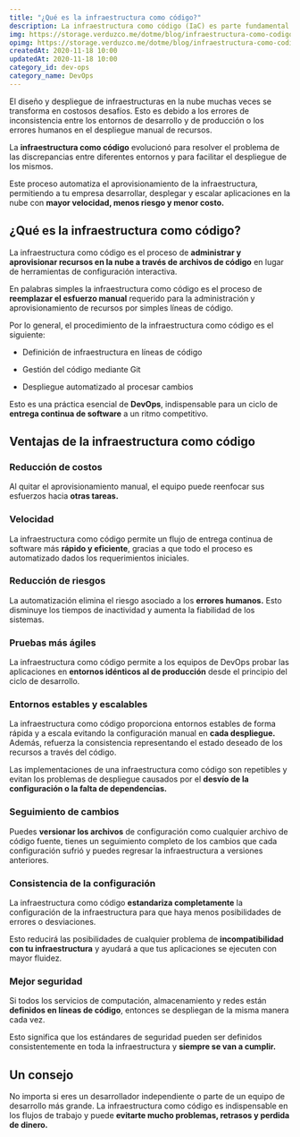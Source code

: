 ```yaml
---
title: "¿Qué es la infraestructura como código?"
description: La infraestructura como código (IaC) es parte fundamental del proceso de DevOps, pero... ¿Sabes qué es y cómo beneficia a tu empresa?
img: https://storage.verduzco.me/dotme/blog/infraestructura-como-codigo.png
opimg: https://storage.verduzco.me/dotme/blog/infraestructura-como-codigo-op.png
createdAt: 2020-11-18 10:00
updatedAt: 2020-11-18 10:00
category_id: dev-ops
category_name: DevOps
---
```


El diseño y despliegue de infraestructuras en la nube muchas veces se transforma en costosos desafíos. Esto es debido a los errores de inconsistencia entre los entornos de desarrollo y de producción o los errores humanos en el despliegue manual de recursos.  

La **infraestructura como código** evolucionó para resolver el problema de las discrepancias entre diferentes entornos y para facilitar el despliegue de los mismos.  

Este proceso automatiza el aprovisionamiento de la infraestructura, permitiendo a tu empresa desarrollar, desplegar y escalar aplicaciones en la nube con **mayor velocidad, menos riesgo y menor costo.** 

## ¿Qué es la infraestructura como código? 

La infraestructura como código es el proceso de **administrar y aprovisionar recursos en la nube a través de archivos de código** en lugar de herramientas de configuración interactiva. 

En palabras simples la infraestructura como código es el proceso de **reemplazar el esfuerzo manual** requerido para la administración y aprovisionamiento de recursos por simples líneas de código. 

Por lo general, el procedimiento de la infraestructura como código es el siguiente:

* Definición de infraestructura en líneas de código 

* Gestión del código mediante Git 

* Despliegue automatizado al procesar cambios 

Esto es una práctica esencial de **DevOps**, indispensable para un ciclo de **entrega continua de software** a un ritmo competitivo.  

## Ventajas de la infraestructura como código 

### Reducción de costos 

Al quitar el aprovisionamiento manual, el equipo puede reenfocar sus esfuerzos hacia **otras tareas.** 

### Velocidad 

La infraestructura como código permite un flujo de entrega continua de software más **rápido y eficiente**, gracias a que todo el proceso es automatizado dados los requerimientos iniciales. 

### Reducción de riesgos  

La automatización elimina el riesgo asociado a los **errores humanos.** Esto disminuye los tiempos de inactividad y aumenta la fiabilidad de los sistemas. 

### Pruebas más ágiles 

La infraestructura como código permite a los equipos de DevOps probar las aplicaciones en **entornos idénticos al de producción** desde el principio del ciclo de desarrollo. 

### Entornos estables y escalables 

La infraestructura como código proporciona entornos estables de forma rápida y a escala evitando la configuración manual en **cada despliegue.** Además, refuerza la consistencia representando el estado deseado de los recursos a través del código.  

Las implementaciones de una infraestructura como código son repetibles y evitan los problemas de despliegue causados por el **desvío de la configuración o la falta de dependencias.**  

### Seguimiento de cambios 

Puedes **versionar los archivos** de configuración como cualquier archivo de código fuente, tienes un seguimiento completo de los cambios que cada configuración sufrió y puedes regresar la infraestructura a versiones anteriores. 

### Consistencia de la configuración 

La infraestructura como código **estandariza completamente** la configuración de la infraestructura para que haya menos posibilidades de errores o desviaciones.  

Esto reducirá las posibilidades de cualquier problema de **incompatibilidad con tu infraestructura** y ayudará a que tus aplicaciones se ejecuten con mayor fluidez. 

### Mejor seguridad 

Si todos los servicios de computación, almacenamiento y redes están **definidos en líneas de código**, entonces se despliegan de la misma manera cada vez.  

Esto significa que los estándares de seguridad pueden ser definidos consistentemente en toda la infraestructura y **siempre se van a cumplir.** 

## Un consejo 

No importa si eres un desarrollador independiente o parte de un equipo de desarrollo más grande. La infraestructura como código es indispensable en los flujos de trabajo y puede **evitarte mucho problemas, retrasos y perdida de dinero.** 
